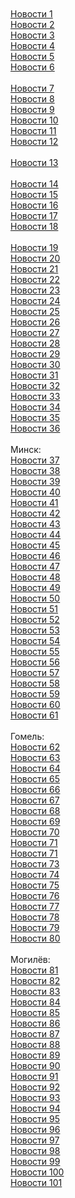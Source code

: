 <html lang="ru">
  <header>
    <meta charset="utf-8">
  </header>
  <body>
    <div class="content">
<br><br>      
<a href="http://teletype.in/@stasymix/jtzde_BUeit">Новости 1</a><br>
<a href="http://teletype.in/@stasymix/GtrbeesJxbx">Новости 2</a><br>
<a href="http://teletype.in/@stasymix/S0xdClcFcTy">Новости 3</a><br>
<a href="http://teletype.in/@stasymix/wBVtzalwWm0">Новости 4</a><br>
<a href="http://teletype.in/@stasymix/vQeerJN8ZAI">Новости 5</a><br>
<a href="http://teletype.in/@stasymix/rwBF36vGbVQ">Новости 6</a><br>
<br>
<a href="http://zzweb.ru/1079872">Новости 7</a><br>
<a href="http://zzweb.ru/1079873">Новости 8</a><br>
<a href="http://zzweb.ru/1079874">Новости 9</a><br>
<a href="http://zzweb.ru/1079875">Новости 10</a><br>
<a href="http://zzweb.ru/1079876">Новости 11</a><br>
<a href="http://zzweb.ru/1079877">Новости 12</a><br>
<br>
<a href="http://liveinternet.ru/users/stklimat/profile">Новости 13</a><br>
<br>
<a href="http://subscribe.ru/group/rasteniya-i-tsvetyi/11259397/">Новости 14</a><br>
<a href="http://subscribe.ru/group/rasteniya-i-tsvetyi/11318935/">Новости 15</a><br>
<a href="http://subscribe.ru/group/rasteniya-i-tsvetyi/11223108/">Новости 16</a><br>
<a href="http://subscribe.ru/group/rasteniya-i-tsvetyi/11292963/">Новости 17</a><br>
<a href="http://subscribe.ru/group/rasteniya-i-tsvetyi/11364160/">Новости 18</a><br>
<br>
<a href="https://zen.yandex.ru/media/vipnews/roskosh-da-i-tolko-tatiana-tarasova-pod-vpechatleniem-ot-remonta-na-dache-foto-6134aee7b1b2b70ce97e21ea">Новости 19</a><br>
<a href="https://zen.yandex.ru/media/newsworld/kak-vygliadit-roskoshnyi-osobniak-55letnei-lady-dens-foto-interera-613f2fb1de09633b73544e8d">Новости 20</a><br>
<a href="https://zen.yandex.ru/media/vipnews/kak-sogretsia-v-holoda-iunoi-modnice-elizaveta-galkina-613f4c53de09633b73bb3b99">Новости 21</a><br>
<a href="https://zen.yandex.ru/media/onenews/carskie-horomy-kak-vygliadit-dom-vertinskih-redkie-foto-613f7f08b2d68b06d8d897ba">Новости 22</a><br>
<a href="https://zen.yandex.ru/media/mixshow/interer-vsem-na-zavist-dom-aktera-aleksandra-mihailova-613fa8787cfd0b1910a7b13b">Новости 23</a><br>
<a href="https://zen.yandex.ru/media/mixshow/uiutnaia-veranda-i-ogorod-riadom-kak-blagoustroena-dacha-eleny-vaengi-614036ff1afd54161636e854">Новости 24</a><br>
<a href="https://zen.yandex.ru/media/mixshow/dvorec-s-basseinom-sovremennaia-roskosh-dom-larisy-rubalskoi-6133c4e44ce7622db002b484">Новости 25</a><br>
<a href="https://zen.yandex.ru/media/onenews/iz-garaja-shikarnaia-gostinaia-poluchilas-remont-u-kinoaktera-aleksandra-mihailova-foto-614188b2b883945864b03eeb">Новости 26</a><br>
<a href="https://zen.yandex.ru/media/newsworld/kak-izyskanno-i-romantichno-interer-doma-jasmin-6141cee89955383a70a8ed95">Новости 27</a><br>
<a href="https://zen.yandex.ru/media/vipnews/kirpichnyi-dvorec-s-roskoshnym-dekorom-kak-vygliadit-pomeste-sogdiany-6141f6bbb88394586467a951">Новости 28</a><br>
<a href="https://zen.yandex.ru/media/vipnews/alla-liubimaia-i-nepovtorimaia-maksim-galkin-6142e28a6e380d411d4fcd85">Новости 29</a><br>
<a href="https://zen.yandex.ru/media/onenews/krasivaia-para-prodiuser-i-advokat-ida-dostman-poradovala-semeinymi-foto-v-chest-godovsciny-svadby-6148257823e2ec51ee40d10f">Новости 30</a><br>
<a href="https://zen.yandex.ru/media/mixshow/jarptica-na-oboiah-krasota-i-roskosh-remont-u-marii-shukshinoi-61430138f76141440b04a094">Новости 31</a><br>
<a href="https://zen.yandex.ru/media/vipnews/pochti-rodnaia-babushka-alina-rodel-detei-primadonny-s-dnem-rojdeniia-pozdravila-614838a16f10e83aa499e3b7">Новости 32</a><br>
<a href="https://zen.yandex.ru/media/newsworld/kakaia-roskosh-dom-baleriny-ally-sigalovoi-redkie-foto-61431728f76141440b28b9d9">Новости 33</a><br>
<a href="https://zen.yandex.ru/media/newsworld/kakoe-ocharovanie-alla-pugacheva-predlagaet-zagadat-jelanie-61487aa18705bd601da26244">Новости 34</a><br>
<a href="https://zen.yandex.ru/media/onenews/koroleva-horeografii-alla-sigalova-redkie-foto-i-lichnaia-jizn-614633439d150d6120026bb9">Новости 35</a><br>
<a href="https://zen.yandex.ru/media/mixshow/izyskanno-i-prosto-kak-vygliadit-dom-pevicy-kati-lel-614ae212e1dfd6493f2b98c4">Новости 36</a><br>
<br>
Минск:<br>
<a href="http://detsky-mir.com/blog/36232/dostoinstva_klimaticheskoj_tehniki">Новости 37</a><br>
<a href="http://bike.by/forum/viewtopic.php?f=77&t=10306&p=15162#p15162">Новости 38</a><br>
<a href="http://che.best-city.ru/forum/thread43196/#reply68111">Новости 39</a><br>
<a href="http://yar.best-city.ru/forum/thread57260/#reply60702">Новости 40</a><br>
<a href="http://astraclub.ru/members/202824-stasika">Новости 41</a><br>
<a href="http://avvakul.ru/forum/memberlist.php?mode=viewprofile&u=8838">Новости 42</a><br>
<a href="http://dietolog.com.ua/forum/viewtopic.php?p=396860#396860">Новости 43</a><br>
<a href="http://printura.ru/clients/13001/">Новости 44</a><br>
<a href="http://anapet.info/catalog//link/188540">Новости 45</a><br>
<a href="http://anapet.info/catalog//link/188541">Новости 46</a><br>
<a href="http://anapet.info/catalog//link/188542">Новости 47</a><br>
<a href="http://archive.molbuk.ua/user/KatyST/">Новости 48</a><br>
<a href="http://10-ileaud.mektebi.kz/user/KatyST/">Новости 49</a><br>
<a href="http://1-taraz.mektebi.kz/user/KatyST/">Новости 50</a><br>
<a href="http://abai-panfilov.mektebi.kz/user/KatyST/">Новости 51</a><br>
<a href="http://mayakovski-kalbatau.mektebi.kz/user/KatyST/">Новости 52</a><br>
<a href="http://avto.izmail.es/user/KatyST/">Новости 53</a><br>
<a href="http://lyceum85.inmart.online/user/KatyST/">Новости 54</a><br>
<a href="http://rudnet.kz/index.php?subaction=userinfo&user=KatyST">Новости 55</a><br>
<a href="http://gameonline.vokrugsofta.ru/user/KatyST/">Новости 56</a><br>
<a href="http://missis.apkservice.ru/index.php?subaction=userinfo&user=KatyST">Новости 57</a><br>
<a href="http://zadobavkoy.ru/user/KatyST/">Новости 58</a><br>
<a href="http://09vk.ru/user/KatyST/">Новости 59</a><br>
<a href="http://abrek.org/user/KatyST/">Новости 60</a><br>
<a href="http://mik-internat.iam.by/user/KatyST/">Новости 61</a><br>
<br>
Гомель:<br>
<a href="http://detsky-mir.com/blog/36236/ot_chego_zavisjat_ceny_na_kondicionery">Новости 62</a><br>
<a href="http://seoonly.ru/hosting/luchshij-xosting-vps-serveri/">Новости 63</a><br>
<a href="http://club443.ru/index.php?showuser=118469">Новости 64</a><br>
<a href="http://forum.ingenia.ru/profile.php?id=44291">Новости 65</a><br>
<a href="http://torgi.gov.ru/forum/user/profile/1534068.page">Новости 66</a><br>
<a href="http://royalquest.ru/forum/index.php?showuser=3581520">Новости 67</a><br>
<a href="http://molbiol.ru/forums/index.php?showuser=1197246">Новости 68</a><br>
<a href="http://anapet.info/catalog//link/188538">Новости 69</a><br>
<a href="http://anapet.info/catalog//link/188539">Новости 70</a><br>
<a href="http://koketkastyle.wordpress.com/2021/09/16/%d1%85%d0%be%d1%80%d0%be%d1%88%d0%b8%d0%b9-%d0%ba%d0%be%d0%bd%d0%b4%d0%b8%d1%86%d0%b8%d0%be%d0%bd%d0%b5%d1%80-%d0%b2-%d0%ba%d0%be%d0%bc%d0%bd%d0%b0%d1%82%d1%83/">Новости 71</a><br>
<a href="http://interiorcolors.wordpress.com/2021/09/16/%d1%81%d0%be%d0%b2%d1%80%d0%b5%d0%bc%d0%b5%d0%bd%d0%bd%d1%8b%d0%b5-%d0%ba%d0%be%d0%bd%d0%b4%d0%b8%d1%86%d0%b8%d0%be%d0%bd%d0%b5%d1%80%d1%8b-%d0%b2-%d0%be%d1%84%d0%b8%d1%81/">Новости 71</a><br>
<a href="http://29-talgar.mektebi.kz/user/KatyST/">Новости 73</a><br>
<a href="http://xn--c1aid4a5e.xn--p1ai/user/KatyST/">Новости 74</a><br>
<a href="http://10s-reut.ru/user/KatyST/">Новости 75</a><br>
<a href="http://glk-egoza.ru/user/KatyST/">Новости 76</a><br>
<a href="http://activ.mptl.ru/user/KatyST/">Новости 77</a><br>
<a href="http://multi-net.org/index.php?subaction=userinfo&user=KatyST">Новости 78</a><br>
<a href="http://adakizyurdu.com/index.php?subaction=userinfo&user=KatyST">Новости 79</a><br>
<a href="http://mobildar.org/user/KatyST/">Новости 80</a><br>
<br>
Могилёв:<br>
<a href="http://play.ntop.tv/user/KondizionerM/">Новости 81</a><br>
<a href="http://marvel.hdkino.biz/user/KondizionerM/">Новости 82</a><br>
<a href="http://tas-ix.tv/user/KondizionerM/">Новости 83</a><br>
<a href="http://games-ba.ru/user/KondizionerM/">Новости 84</a><br>
<a href="http://forever.6te.net/user/KondizionerM/">Новости 85</a><br>
<a href="http://food.72tv.ru/user/KondizionerM/">Новости 86</a><br>
<a href="http://c400.ru/index.php?subaction=userinfo&user=KondizionerM">Новости 87</a><br>
<a href="http://pc-helpp.com/user/KondizionerM/">Новости 88</a><br>
<a href="http://besstizhie.ru/user/KondizionerM/">Новости 89</a><br>
<a href="http://redray-lnr-news.su/user/KondizionerM/">Новости 90</a><br>
<a href="http://torrent-mp3.ru/user/KondizionerM/">Новости 91</a><br>
<a href="http://bizhsch1.ru/user/KondizionerM/">Новости 92</a><br>
<a href="http://gtabuilder.ru/user/KondizionerM/">Новости 93</a><br>
<a href="http://magic-tricks.ru/user/KondizionerM/">Новости 94</a><br>
<a href="http://tatarstan.iastr.ru/user/KondizionerM/">Новости 95</a><br>
<a href="http://druzhba5.dacha.me/user/KondizionerM/">Новости 96</a><br>
<a href="http://jdguru.ru/user/KondizionerM/">Новости 97</a><br>
<a href="http://aoooir.kz/user/KondizionerM/">Новости 98</a><br>
<a href="http://poigrala.ru/user/KondizionerM/">Новости 99</a><br>
<a href="http://prpack.ru/user/KondizionerM/">Новости 100</a><br>
<a href="http://chis-chernomorsk.com.ua/user/KondizionerM/">Новости 101</a>
<br><br>
    </div>
    <footer></footer>
  </body>
</html>
